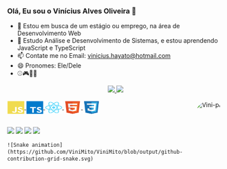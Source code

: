 ### Olá, Eu sou o Vinícius Alves Oliveira 👋

- 🔭 Estou em busca de um estágio ou emprego, na área de Desenvolvimento Web
- 🌱 Estudo Análise e Desenvolvimento de Sistemas, e estou aprendendo JavaScript e TypeScript
- 📫 Contate me no Email: vinicius.hayato@hotmail.com
- 😄 Pronomes: Ele/Dele
- ⚾🎮🎵🎹

<div align="center">
  <a href="https://github.com/ViniMito">
  <img height="180em" src="https://github-readme-stats.vercel.app/api?username=ViniMito&show_icons=true&theme=github_dark&include_all_commits=true&count_private=true"/>
  <img height="180em" src="https://github-readme-stats.vercel.app/api/top-langs/?username=ViniMito&layout=compact&langs_count=7&theme=github_dark"/>
</div>
  <div style="display: inline_block"><br>
  <img align="center" alt="Rafa-Js" height="30" width="40" src="https://raw.githubusercontent.com/devicons/devicon/master/icons/javascript/javascript-plain.svg">
  <img align="center" alt="Vini-Ts" height="30" width="40" src="https://raw.githubusercontent.com/devicons/devicon/master/icons/typescript/typescript-plain.svg">
  <img align="center" alt="Vini-React" height="30" width="40" src="https://raw.githubusercontent.com/devicons/devicon/master/icons/react/react-original.svg">
  <img align="center" alt="Vini-HTML" height="30" width="40" src="https://raw.githubusercontent.com/devicons/devicon/master/icons/html5/html5-original.svg">
  <img align="center" alt="Vini-CSS" height="30" width="40" src="https://raw.githubusercontent.com/devicons/devicon/master/icons/css3/css3-original.svg">
  <img align="right" alt="Vini-pic" height="150" style="border-radius:70px;" src="https://cdn.discordapp.com/attachments/852228226255552583/956976985387708456/33037574_242645019838945_7806789817160695808_n.jpg?width=720&height=1920">
</div>
  
  ##
  
  <div> 
    <a href="https://www.facebook.com/GostoDePizzaDeChocolate" target="_blank"><img src="https://img.shields.io/badge/Facebook-1877F2?style=for-the-badge&logo=facebook&logoColor=white" target="_blank"></a>
  <a href="https://www.instagram.com/vini.teclas" target="_blank"><img src="https://img.shields.io/badge/-Instagram-%23E4405F?style=for-the-badge&logo=instagram&logoColor=white" target="_blank"></a>
  <a href = "vinicius.hayato@hotmail.com"><img src="https://img.shields.io/badge/Microsoft_Outlook-0078D4?style=for-the-badge&logo=microsoft-outlook&logoColor=white" target="_blank"></a>
  <a href="https://www.linkedin.com/in/olivervini" target="_blank"><img src="https://img.shields.io/badge/-LinkedIn-%230077B5?style=for-the-badge&logo=linkedin&logoColor=white" target="_blank"></a>
    
    ![Snake animation](https://github.com/ViniMito/ViniMito/blob/output/github-contribution-grid-snake.svg)
    
</div>
